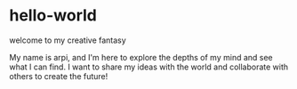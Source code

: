 # hello-world

welcome to my creative fantasy

My name is arpi, and I'm here to explore the depths of my mind and see what I can find.
I want to share my ideas with the world and collaborate with others to create the future!

